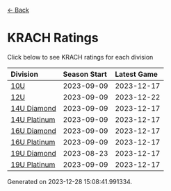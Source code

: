 [<- Back](../readme.md)
# KRACH Ratings
Click below to see KRACH ratings for each division

| Division | Season Start | Latest Game |
| :-- | :-- | :-- |
| [10U](10U-ratings.md) | 2023-09-09 | 2023-12-17 |
| [12U](12U-ratings.md) | 2023-09-09 | 2023-12-22 |
| [14U Diamond](14U-Diamond-ratings.md) | 2023-09-09 | 2023-12-17 |
| [14U Platinum](14U-Platinum-ratings.md) | 2023-09-09 | 2023-12-17 |
| [16U Diamond](16U-Diamond-ratings.md) | 2023-09-09 | 2023-12-17 |
| [16U Platinum](16U-Platinum-ratings.md) | 2023-09-09 | 2023-12-17 |
| [19U Diamond](19U-Diamond-ratings.md) | 2023-08-23 | 2023-12-17 |
| [19U Platinum](19U-Platinum-ratings.md) | 2023-09-09 | 2023-12-17 |

Generated on 2023-12-28 15:08:41.991334.
